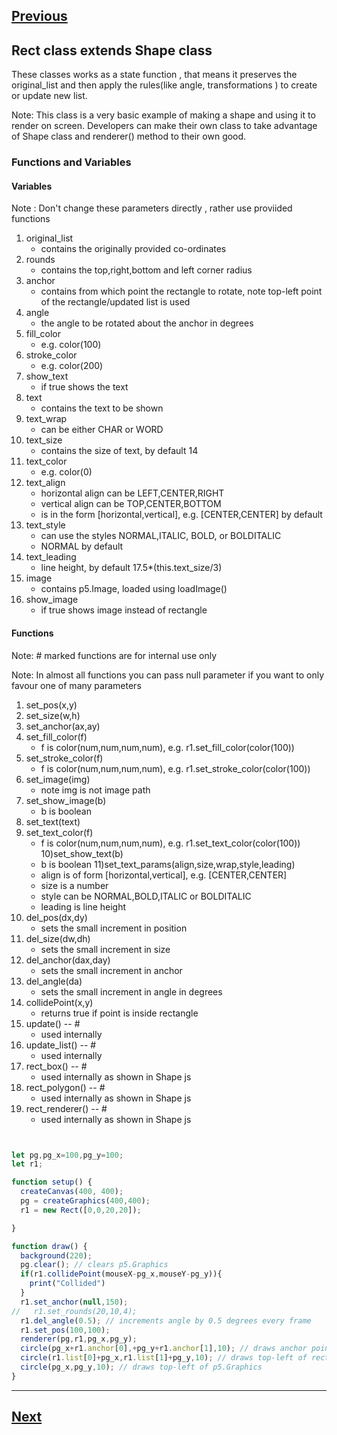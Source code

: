 [Previous](./event.md)
--------------------------------

## Rect class extends Shape class
These classes works as a state function , that means it preserves the original_list and then apply the rules(like angle, transformations ) to create or update new list.

Note: This class is a very basic example of making a shape and using it to render on screen. Developers can make their own class to take advantage of Shape class and renderer() method to their own good. 

### Functions and Variables

#### Variables

Note : Don't change these parameters directly , rather use proviided functions 

1) original_list
    - contains the originally provided co-ordinates
2) rounds
    - contains the top,right,bottom and left corner radius
3) anchor
    - contains from which point the rectangle to rotate, note top-left point of the rectangle/updated list is used
4) angle
    - the angle to be rotated about the anchor in degrees
5) fill_color
    - e.g. color(100)
6) stroke_color
    - e.g. color(200)
7) show_text
    - if true shows the text
8) text
    - contains the text to be shown
9) text_wrap
    - can be either CHAR or WORD
10) text_size
    - contains the size of text, by default 14
11) text_color
    - e.g. color(0)
12) text_align
    - horizontal align can be LEFT,CENTER,RIGHT
    - vertical align can be TOP,CENTER,BOTTOM
    - is in the form [horizontal,vertical], e.g. [CENTER,CENTER] by default
13) text_style
    - can use the styles NORMAL,ITALIC, BOLD, or BOLDITALIC
    - NORMAL by default
14) text_leading
    - line height, by default 17.5*(this.text_size/3)
15) image
    - contains p5.Image, loaded using loadImage()
16) show_image
    - if true shows image instead of rectangle

#### Functions

Note: # marked functions are for internal use only

Note: In almost all functions you can pass null parameter if you want to only favour one of many parameters

1) set_pos(x,y)
2) set_size(w,h)
3) set_anchor(ax,ay)
4) set_fill_color(f)
    - f is color(num,num,num,num), e.g. r1.set_fill_color(color(100))
5) set_stroke_color(f)
    - f is color(num,num,num,num), e.g. r1.set_stroke_color(color(100))
6) set_image(img)
    - note img is not image path
7) set_show_image(b)
    - b is boolean
8) set_text(text)
9) set_text_color(f)
    - f is color(num,num,num,num), e.g. r1.set_text_color(color(100))
10)set_show_text(b)
    - b is boolean
11)set_text_params(align,size,wrap,style,leading)
    - align is of form [horizontal,vertical], e.g. [CENTER,CENTER]
    - size is a number
    - style can be NORMAL,BOLD,ITALIC or BOLDITALIC
    - leading is line height
12) del_pos(dx,dy)
    - sets the small increment in position
13) del_size(dw,dh)
    - sets the small increment in size
14) del_anchor(dax,day)
    - sets the small increment in anchor
15) del_angle(da)
    - sets the small increment in angle in degrees
16) collidePoint(x,y)
    - returns true if point is inside rectangle
17) update()  -- #
    - used internally
18) update_list() -- #
    - used internally
19) rect_box() -- # 
    - used internally as shown in Shape js
20) rect_polygon() -- #
    - used internally as shown in Shape js
21) rect_renderer() -- #
    - used internally as shown in Shape js


```js


let pg,pg_x=100,pg_y=100;
let r1;

function setup() {
  createCanvas(400, 400);
  pg = createGraphics(400,400);
  r1 = new Rect([0,0,20,20]);

}

function draw() {
  background(220);
  pg.clear(); // clears p5.Graphics
  if(r1.collidePoint(mouseX-pg_x,mouseY-pg_y)){
    print("Collided")
  }
  r1.set_anchor(null,150);
//   r1.set_rounds(20,10,4);
  r1.del_angle(0.5); // increments angle by 0.5 degrees every frame
  r1.set_pos(100,100);
  renderer(pg,r1,pg_x,pg_y);
  circle(pg_x+r1.anchor[0],+pg_y+r1.anchor[1],10); // draws anchor point
  circle(r1.list[0]+pg_x,r1.list[1]+pg_y,10); // draws top-left of rectangle
  circle(pg_x,pg_y,10); // draws top-left of p5.Graphics
}


```


---------------------------------------
[Next](./container_ui.md)
-----------------------------